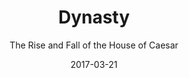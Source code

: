 ---
date: 2017-03-21
dateYear: 2017
isbn: 9780385537902
title: Dynasty
subtitle: The Rise and Fall of the House of Caesar
description: "Author and historian Tom Holland returns to his roots in Roman history and the audience he cultivated with Rubicon—his masterful, witty, brilliantly researched popular history of the fall of the Roman republic—with Dynasty, a luridly fascinating history of the reign of the first five Roman emperors. Dynasty continues Rubicon's story, opening where that book ended: with the murder of Julius Caesar. This is the period of the first and perhaps greatest Roman Emperors and it's a colorful story of rule and ruination, running from the rise of Augustus through to the death of Nero. Holland's expansive history also has distinct shades of I Claudius, with five wonderfully vivid (and in three cases, thoroughly depraved) Emperors—Augustus, Tiberius, Caligula, Claudius, and Nero—featured, along with numerous fascinating secondary characters. Intrigue, murder, naked ambition and treachery, greed, gluttony, lust, incest, pageantry, decadence—the tale of these five Caesars continues to cast a mesmerizing spell across the millennia."
cover: cover-dynasty.jpeg
coverGoogle: https://books.google.com/books/content?id=yOtnBgAAQBAJ&printsec=frontcover&img=1&zoom=1&edge=curl&source=gbs_api
pageCount: 512
authors: Tom Holland
publishers: Anchor
published: 2015-10-20
publishedYear: 2015
shelves:
- non-fiction
---